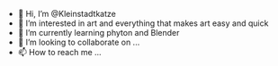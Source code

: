 - 👋 Hi, I’m @Kleinstadtkatze
- 👀 I’m interested in art and everything that makes art easy and quick
- 🌱 I’m currently learning phyton and Blender 
- 💞️ I’m looking to collaborate on ...
- 📫 How to reach me ...

<!---
Kleinstadtkatze/Kleinstadtkatze is a ✨ special ✨ repository because its `README.md` (this file) appears on your GitHub profile.
You can click the Preview link to take a look at your changes.
--->
